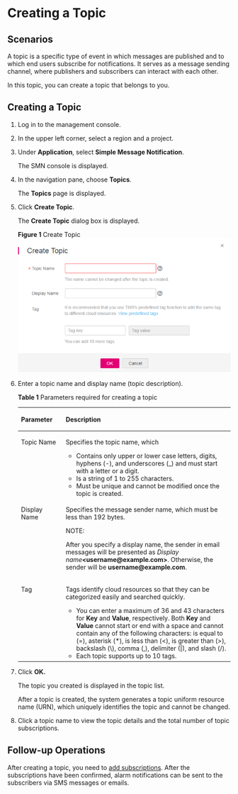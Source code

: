 # Creating a Topic<a name="EN-US_TOPIC_0085216039"></a>

## Scenarios<a name="en-us_topic_0043961401_section5231877317314"></a>

A topic is a specific type of event in which messages are published and to which end users subscribe for notifications. It serves as a message sending channel, where publishers and subscribers can interact with each other.

In this topic, you can create a topic that belongs to you.

## Creating a Topic<a name="section1076552614204"></a>

1.  Log in to the management console.
2.  In the upper left corner, select a region and a project.
3.  Under  **Application**, select  **Simple Message Notification**.

    The SMN console is displayed.

4.  In the navigation pane, choose  **Topics**.

    The  **Topics**  page is displayed.

5.  Click  **Create Topic**.

    The  **Create Topic**  dialog box is displayed.

    **Figure  1**  Create Topic<a name="fig677272615204"></a>  
    ![](figures/create-topic.png "create-topic")

6.  Enter a topic name and display name \(topic description\).

    **Table  1**  Parameters required for creating a topic

    <a name="table2780162682018"></a>
    <table><thead align="left"><tr id="row11780182617204"><th class="cellrowborder" valign="top" width="21%" id="mcps1.2.3.1.1"><p id="p147801826132010"><a name="p147801826132010"></a><a name="p147801826132010"></a><strong id="en-us_topic_0043394871_b4942326616041"><a name="en-us_topic_0043394871_b4942326616041"></a><a name="en-us_topic_0043394871_b4942326616041"></a>Parameter</strong></p>
    </th>
    <th class="cellrowborder" valign="top" width="79%" id="mcps1.2.3.1.2"><p id="p2780142692015"><a name="p2780142692015"></a><a name="p2780142692015"></a><strong id="en-us_topic_0043394871_b4386163916041"><a name="en-us_topic_0043394871_b4386163916041"></a><a name="en-us_topic_0043394871_b4386163916041"></a>Description</strong></p>
    </th>
    </tr>
    </thead>
    <tbody><tr id="row10787102682020"><td class="cellrowborder" valign="top" width="21%" headers="mcps1.2.3.1.1 "><p id="p1778702662011"><a name="p1778702662011"></a><a name="p1778702662011"></a>Topic Name</p>
    </td>
    <td class="cellrowborder" valign="top" width="79%" headers="mcps1.2.3.1.2 "><p id="p6787192642019"><a name="p6787192642019"></a><a name="p6787192642019"></a>Specifies the topic name, which</p>
    <a name="ul177876268209"></a><a name="ul177876268209"></a><ul id="ul177876268209"><li>Contains only upper or lower case letters, digits, hyphens (-), and underscores (_) and must start with a letter or a digit.</li><li>Is a string of 1 to 255 characters.</li><li>Must be unique and cannot be modified once the topic is created.</li></ul>
    </td>
    </tr>
    <tr id="row207882266206"><td class="cellrowborder" valign="top" width="21%" headers="mcps1.2.3.1.1 "><p id="p478862602016"><a name="p478862602016"></a><a name="p478862602016"></a>Display Name</p>
    </td>
    <td class="cellrowborder" valign="top" width="79%" headers="mcps1.2.3.1.2 "><p id="p2078972611207"><a name="p2078972611207"></a><a name="p2078972611207"></a>Specifies the message sender name, which must be less than 192 bytes.</p>
    <div class="note" id="note6789326122019"><a name="note6789326122019"></a><a name="note6789326122019"></a><span class="notetitle"> NOTE: </span><div class="notebody"><p id="p187891526172015"><a name="p187891526172015"></a><a name="p187891526172015"></a>After you specify a display name, the sender in email messages will be presented as <em id="i1573597911"><a name="i1573597911"></a><a name="i1573597911"></a>Display name</em><strong id="b791130249"><a name="b791130249"></a><a name="b791130249"></a>&lt;username@example.com&gt;</strong>. Otherwise, the sender will be <strong id="b4249103"><a name="b4249103"></a><a name="b4249103"></a>username@example.com</strong>.</p>
    </div></div>
    </td>
    </tr>
    <tr id="row1078920269206"><td class="cellrowborder" valign="top" width="21%" headers="mcps1.2.3.1.1 "><p id="p18789122662014"><a name="p18789122662014"></a><a name="p18789122662014"></a>Tag</p>
    </td>
    <td class="cellrowborder" valign="top" width="79%" headers="mcps1.2.3.1.2 "><p id="p137907264203"><a name="p137907264203"></a><a name="p137907264203"></a>Tags identify cloud resources so that they can be categorized easily and searched quickly.</p>
    <a name="ul6790126172016"></a><a name="ul6790126172016"></a><ul id="ul6790126172016"><li>You can enter a maximum of 36 and 43 characters for <strong id="b29249928818232"><a name="b29249928818232"></a><a name="b29249928818232"></a>Key</strong> and <strong id="b84235270618241"><a name="b84235270618241"></a><a name="b84235270618241"></a>Value</strong>, respectively. Both <strong id="b84235270618049"><a name="b84235270618049"></a><a name="b84235270618049"></a>Key</strong> and <strong id="b8423527061838"><a name="b8423527061838"></a><a name="b8423527061838"></a>Value</strong> cannot start or end with a space and cannot contain any of the following characters: is equal to (=), asterisk (*), is less than (&lt;), is greater than (&gt;), backslash (\), comma (,), delimiter (|), and slash (/).</li><li>Each topic supports up to 10 tags.</li></ul>
    </td>
    </tr>
    </tbody>
    </table>

7.  Click  **OK.**

    The topic you created is displayed in the topic list.

    After a topic is created, the system generates a topic uniform resource name \(URN\), which uniquely identifies the topic and cannot be changed.

8.  Click a topic name to view the topic details and the total number of topic subscriptions.

## Follow-up Operations<a name="section18957020115719"></a>

After creating a topic, you need to  [add subscriptions](adding-subscriptions.md). After the subscriptions have been confirmed, alarm notifications can be sent to the subscribers via SMS messages or emails.

